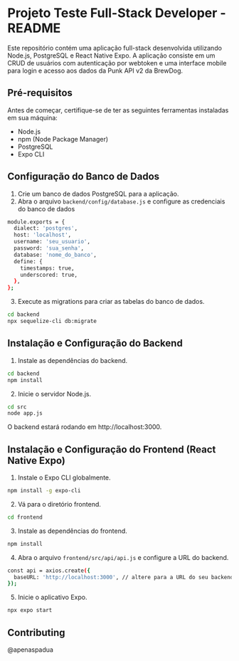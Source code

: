 # Projeto Teste Full-Stack Developer - README

Este repositório contém uma aplicação full-stack desenvolvida utilizando Node.js, PostgreSQL e React Native Expo. A aplicação consiste em um CRUD de usuários com autenticação por webtoken e uma interface mobile para login e acesso aos dados da Punk API v2 da BrewDog.

## Pré-requisitos

Antes de começar, certifique-se de ter as seguintes ferramentas instaladas em sua máquina:

- Node.js
- npm (Node Package Manager)
- PostgreSQL
- Expo CLI

## Configuração do Banco de Dados

1. Crie um banco de dados PostgreSQL para a aplicação.
2. Abra o arquivo `backend/config/database.js` e configure as credenciais do banco de dados

```bash
module.exports = {
  dialect: 'postgres',
  host: 'localhost',
  username: 'seu_usuario',
  password: 'sua_senha',
  database: 'nome_do_banco',
  define: {
    timestamps: true,
    underscored: true,
  },
};
```

3. Execute as migrations para criar as tabelas do banco de dados.

```bash
cd backend
npx sequelize-cli db:migrate
```

## Instalação e Configuração do Backend

1. Instale as dependências do backend.

```bash
cd backend
npm install
```

2. Inicie o servidor Node.js.

```bash
cd src
node app.js
```

O backend estará rodando em http://localhost:3000.

## Instalação e Configuração do Frontend (React Native Expo)

1. Instale o Expo CLI globalmente.

```bash
npm install -g expo-cli
```

2. Vá para o diretório frontend.

```bash
cd frontend
```

3. Instale as dependências do frontend.

```bash
npm install
```

4. Abra o arquivo `frontend/src/api/api.js` e configure a URL do backend.

```bash
const api = axios.create({
  baseURL: 'http://localhost:3000', // altere para a URL do seu backend
});
```

5. Inicie o aplicativo Expo.

```bash
npx expo start
```

## Contributing
@apenaspadua
